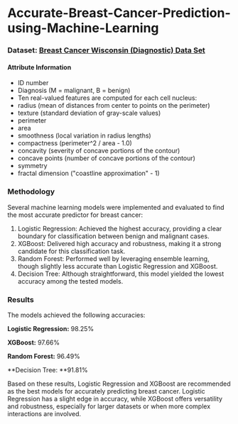 # Accurate-Breast-Cancer-Prediction-using-Machine-Learning


### Dataset: [Breast Cancer Wisconsin (Diagnostic) Data Set](https://archive.ics.uci.edu/dataset/17/breast+cancer+wisconsin+diagnostic "Breast Cancer Wisconsin (Diagnostic) Data Set")

#### Attribute Information
- ID number
- Diagnosis (M = malignant, B = benign)
- Ten real-valued features are computed for each cell nucleus:
- radius (mean of distances from center to points on the perimeter)
- texture (standard deviation of gray-scale values)
- perimeter
- area
- smoothness (local variation in radius lengths)
- compactness (perimeter^2 / area - 1.0)
- concavity (severity of concave portions of the contour)
- concave points (number of concave portions of the contour)
- symmetry
- fractal dimension ("coastline approximation" - 1)

### Methodology
Several machine learning models were implemented and evaluated to find the most accurate predictor for breast cancer:

1. Logistic Regression: Achieved the highest accuracy, providing a clear boundary for classification between benign and malignant cases.
2. XGBoost: Delivered high accuracy and robustness, making it a strong candidate for this classification task.
3. Random Forest: Performed well by leveraging ensemble learning, though slightly less accurate than Logistic Regression and XGBoost.
4. Decision Tree: Although straightforward, this model yielded the lowest accuracy among the tested models.


### Results
The models achieved the following accuracies:

**Logistic Regression:** 98.25%

**XGBoost:** 97.66%

**Random Forest:** 96.49%

**Decision Tree: **91.81%

Based on these results, Logistic Regression and XGBoost are recommended as the best models for accurately predicting breast cancer. Logistic Regression has a slight edge in accuracy, while XGBoost offers versatility and robustness, especially for larger datasets or when more complex interactions are involved.



